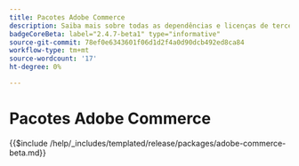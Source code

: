 ```yaml
---
title: Pacotes Adobe Commerce
description: Saiba mais sobre todas as dependências e licenças de terceiros usadas no Adobe Commerce.
badgeCoreBeta: label="2.4.7-beta1" type="informative"
source-git-commit: 78ef0e6343601f06d1d2f4a0d90dcb492ed8ca84
workflow-type: tm+mt
source-wordcount: '17'
ht-degree: 0%

---
```


# Pacotes Adobe Commerce

{{$include /help/_includes/templated/release/packages/adobe-commerce-beta.md}}
